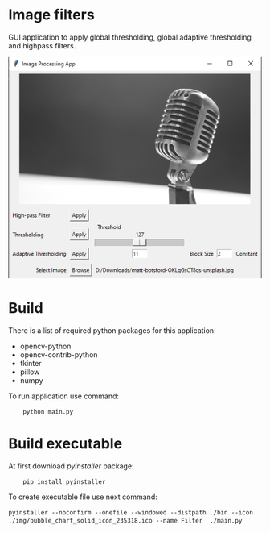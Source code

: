 # Image filters

GUI application to apply global thresholding, global adaptive thresholding and highpass filters.

![](img/%D0%A1%D0%BD%D0%B8%D0%BC%D0%BE%D0%BA%20%D1%8D%D0%BA%D1%80%D0%B0%D0%BD%D0%B0%202023-04-07%20160731.png)

# Build
There is a list of required python packages for this application:
- opencv-python
- opencv-contrib-python
- tkinter
- pillow
- numpy

To run application use command:
```
    python main.py
```

# Build executable
At first download _pyinstaller_ package:
```
    pip install pyinstaller
```
 To create executable file use next command:
```
pyinstaller --noconfirm --onefile --windowed --distpath ./bin --icon ./img/bubble_chart_solid_icon_235318.ico --name Filter  ./main.py
```